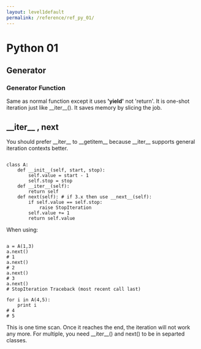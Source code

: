 ```yaml
---
layout: level1default 
permalink: /reference/ref_py_01/
---
```


<h1>Python 01</h1>

<h2>Generator</h2>

<h3>Generator Function</h3>

<p>Same as normal function except it uses <strong class="mark">'yield'</strong> not 'return'. It is one-shot iteration just like __iter__(). It saves memory by slicing the job.</p>

<h2>__iter__ , next</h2>

<p>You should prefer __iter__ to __getitem__ because __iter__ supports general iteration contexts better.</p>

<pre><code>
class A:
    def __init__(self, start, stop):
        self.value = start - 1
        self.stop = stop 
    def __iter__(self):
        return self
    def next(self): # if 3.x then use __next__(self):
        if self.value == self.stop: 
            raise StopIteration
        self.value += 1
        return self.value
</code></pre>

<p>When using:</p>

<pre><code>
a = A(1,3)
a.next()
# 1
a.next()
# 2
a.next()
# 3
a.next()
# StopIteration Traceback (most recent call last)

for i in A(4,5):
    print i
# 4
# 5
</code></pre>
<p>This is one time scan. Once it reaches the end, the iteration will not work any more. For multiple, you need __iter__() and next() to be in separted classes.</p>

